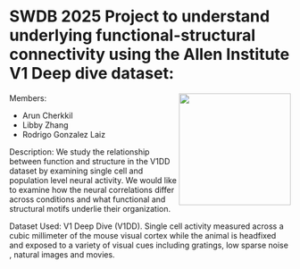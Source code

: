 # SWDB 2025 Project to understand underlying functional-structural connectivity using the Allen Institute V1 Deep dive dataset:

<img align = right height="200" src="https://github.com/user-attachments/assets/d0ff038e-8d39-4cd7-8141-6b4260c6a968" />

Members:

- Arun Cherkkil 
- Libby Zhang
- Rodrigo Gonzalez Laiz

Description: We study the relationship between function and structure in  the V1DD dataset by examining single cell and population level neural activity. We would like to examine how the neural correlations differ across conditions and what functional and structural motifs underlie their organization.

Dataset Used: V1 Deep Dive (V1DD). Single cell activity measured across a cubic millimeter of the mouse visual cortex while the animal is headfixed and exposed to a variety of visual cues including gratings, low sparse noise , natural images and movies. 

